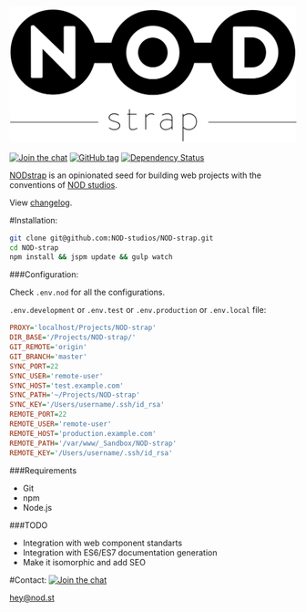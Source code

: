 [![NODstrap][logo-image]][repo-url]

[![Join the chat][gitter-image]][gitter-url]
[![GitHub tag][tag-image]][tag-url]
[![Dependency Status][david-image]][david-url]

[NODstrap]([repo-url]) is an opinionated seed for building
web projects with the conventions of [NOD studios](http://nod.st).


View [changelog](CHANGELOG.md).

#Installation:
```bash
git clone git@github.com:NOD-studios/NOD-strap.git
cd NOD-strap
npm install && jspm update && gulp watch
```

###Configuration:

Check `.env.nod` for all the configurations.

`.env.development` or `.env.test` or `.env.production` or `.env.local` file:

```INI
PROXY='localhost/Projects/NOD-strap'
DIR_BASE='/Projects/NOD-strap/'
GIT_REMOTE='origin'
GIT_BRANCH='master'
SYNC_PORT=22
SYNC_USER='remote-user'
SYNC_HOST='test.example.com'
SYNC_PATH='~/Projects/NOD-strap'
SYNC_KEY='/Users/username/.ssh/id_rsa'
REMOTE_PORT=22
REMOTE_USER='remote-user'
REMOTE_HOST='production.example.com'
REMOTE_PATH='/var/www/_Sandbox/NOD-strap'
REMOTE_KEY='/Users/username/.ssh/id_rsa'
```

###Requirements
- Git
- npm
- Node.js

###TODO
- Integration with web component standarts
- Integration with ES6/ES7 documentation generation
- Make it isomorphic and add SEO

#Contact:
[![Join the chat][gitter-image]][gitter-url]

[hey@nod.st](mailto:hey@nod.st)

[logo-image]: /image/logo.strap.png?raw=true
[repo-url]: https://github.com/NOD-studios/NOD-strap
[david-url]: https://david-dm.org/NOD-studios/NOD-strap
[david-image]: https://david-dm.org/NOD-studios/NOD-strap.svg
[gitter-image]: https://img.shields.io/badge/GITTER-join%20chat-green.svg
[gitter-url]: http://bit.ly/NOD-chat
[tag-image]: https://img.shields.io/github/tag/NOD-studios/NOD-strap.svg
[tag-url]: https://github.com/NOD-studios/NOD-strap/tags
